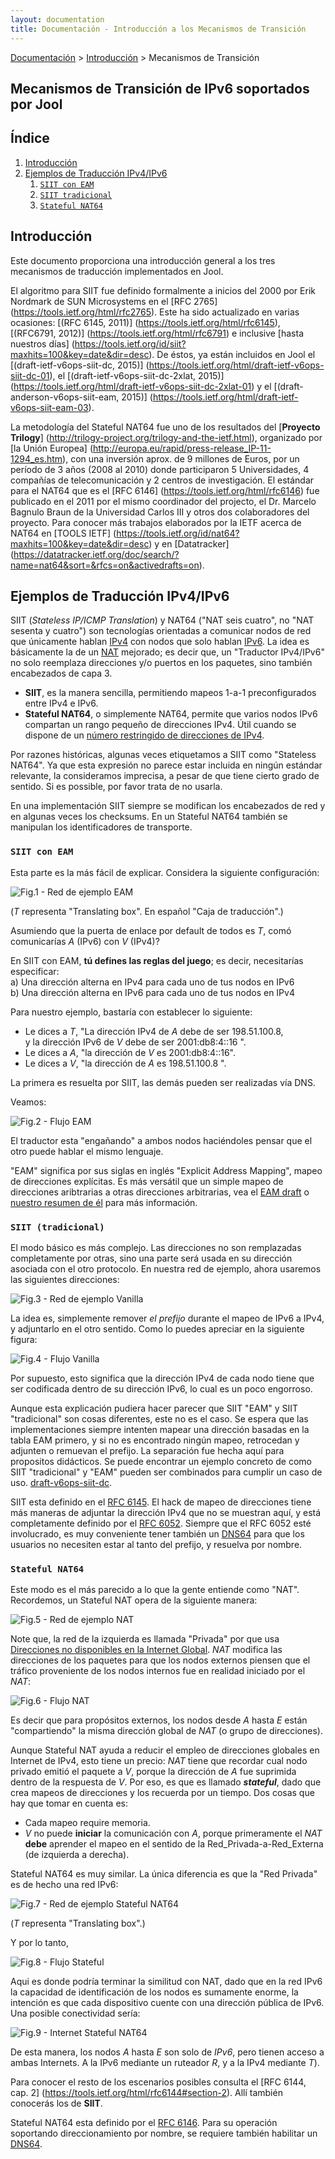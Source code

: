 ```yaml
---
layout: documentation
title: Documentación - Introducción a los Mecanismos de Transición
---
```


[Documentación](esp-doc-index.html) > [Introducción](esp-doc-index.html#introduccion) > Mecanismos de Transición

## Mecanismos de Transición de IPv6 soportados por Jool

## Índice

1. [Introducción](#introduccion)
2. [Ejemplos de Traducción IPv4/IPv6](#traduccion-ipv4ipv6)
	1. [`SIIT con EAM`](#siit-con-eam)
    2. [`SIIT tradicional`](#siit-tradicional)
    3. [`Stateful NAT64`](#stateful-nat64)
    
## Introducción
 Este documento proporciona una introducción general a los tres mecanismos de traducción implementados en Jool.
 
El algoritmo para SIIT fue definido formalmente a inicios del 2000 por Erik Nordmark de SUN Microsystems en el [RFC 2765] (https://tools.ietf.org/html/rfc2765). Este ha sido actualizado en varias ocasiones: [(RFC 6145, 2011)] (https://tools.ietf.org/html/rfc6145), [(RFC6791, 2012)] (https://tools.ietf.org/html/rfc6791) e inclusive [hasta nuestros días] (https://tools.ietf.org/id/siit?maxhits=100&key=date&dir=desc). De éstos, ya están incluidos en Jool el [(draft-ietf-v6ops-siit-dc, 2015)] (https://tools.ietf.org/html/draft-ietf-v6ops-siit-dc-01), el [(draft-ietf-v6ops-siit-dc-2xlat, 2015)] (https://tools.ietf.org/html/draft-ietf-v6ops-siit-dc-2xlat-01) y el [(draft-anderson-v6ops-siit-eam, 2015)] (https://tools.ietf.org/html/draft-ietf-v6ops-siit-eam-03).

La metodología del Stateful NAT64 fue uno de los resultados del [**Proyecto Trilogy**] (http://trilogy-project.org/trilogy-and-the-ietf.html), organizado por [la Unión Europea] (http://europa.eu/rapid/press-release_IP-11-1294_es.htm), con una inversión aprox. de 9 millones de Euros, por un período de 3 años (2008 al 2010) donde participaron 5 Universidades, 4 compañías de telecomunicación y 2 centros de investigación. El estándar para el NAT64 que es el [RFC 6146] (https://tools.ietf.org/html/rfc6146) fue publicado en el 2011 por el mismo coordinador del projecto, el Dr. Marcelo Bagnulo Braun de la Universidad Carlos III y otros dos colaboradores del proyecto. Para conocer más trabajos elaborados por la IETF acerca de NAT64 en [TOOLS IETF] (https://tools.ietf.org/id/nat64?maxhits=100&key=date&dir=desc) y en [Datatracker] (https://datatracker.ietf.org/doc/search/?name=nat64&sort=&rfcs=on&activedrafts=on).

## Ejemplos de Traducción IPv4/IPv6
 
 SIIT (_Stateless IP/ICMP Translation_) y NAT64 ("NAT seis cuatro", no "NAT sesenta y cuatro") son tecnologías orientadas a comunicar nodos de red que únicamente hablan [IPv4](http://es.wikipedia.org/wiki/IPv4) con nodos que solo hablan [IPv6](http://es.wikipedia.org/wiki/IPv6).
 La idea es básicamente la de un [NAT](http://es.wikipedia.org/wiki/Traducci%C3%B3n_de_direcciones_de_red) mejorado; es decir que, un "Traductor IPv4/IPv6" no solo reemplaza direcciones y/o puertos en los paquetes, sino también encabezados de capa 3.
 
 - **SIIT**, es la manera sencilla, permitiendo mapeos 1-a-1 preconfigurados entre IPv4 e IPv6.
 - **Stateful NAT64**, o simplemente NAT64,  permite que varios nodos IPv6 compartan un rango pequeño de direcciones IPv4. Útil cuando se dispone de un [número restringido de direcciones de IPv4](http://es.wikipedia.org/wiki/Agotamiento_de_las_direcciones_IPv4).
 
Por razones históricas, algunas veces etiquetamos a SIIT como "Stateless NAT64". Ya que esta expresión no parece estar incluida en ningún estándar relevante, la consideramos imprecisa, a pesar de que tiene cierto grado de sentido. Si es possible, por favor trata de no usarla.
 
En una implementación SIIT siempre se modifican los encabezados de red y en algunas veces los checksums. En un Stateful NAT64 también se manipulan los identificadores de transporte.

### `SIIT con EAM`


Esta parte es la más fácil de explicar. Considera la siguiente configuración:

![Fig.1 - Red de ejemplo EAM](images/network/eam.svg)

(_T_ representa "Translating box". En español "Caja de traducción".)

Asumiendo que la puerta de enlace por default de todos es _T_, comó comunicarías _A_ (IPv6) con _V_ (IPv4)?

En SIIT con EAM, **tú defines las reglas del juego**; es decir, necesitarías especificar:<br />
a) Una dirección alterna en IPv4 para cada uno de tus nodos en IPv6<br />
b) Una dirección alterna en IPv6 para cada uno de tus nodos en IPv4

Para nuestro ejemplo, bastaría con establecer lo siguiente:

- Le dices a _T_, "La dirección IPv4 de _A_ debe de ser 198.51.100.8, <br />
  y la dirección IPv6 de _V_ debe de ser 2001:db8:4::16 ".
- Le dices a _A_, "la dirección de _V_ es 2001:db8:4::16".
- Le dices a _V_, "la dirección de _A_ es 198.51.100.8 ".

La primera es resuelta por SIIT, las demás pueden ser realizadas vía DNS.

Veamos:

![Fig.2 - Flujo EAM](images/flow/eam.svg)

El traductor esta "engañando" a ambos nodos haciéndoles pensar que el otro puede hablar el mismo lenguaje.

"EAM" significa por sus siglas en inglés "Explicit Address Mapping", mapeo de direcciones explícitas. Es más versátil que un simple mapeo de direcciones aribtrarias a otras direcciones arbitrarias, vea el [EAM draft](https://tools.ietf.org/html/draft-anderson-v6ops-siit-eam-03) o [nuestro resumen de él](esp-misc-eamt.html) para más información.

### `SIIT (tradicional)`


El modo básico es más complejo. Las direcciones no son remplazadas completamente por otras, sino una parte será usada en su dirección asociada con el otro protocolo. En nuestra red de ejemplo, ahora usaremos las siguientes direcciones:

![Fig.3 - Red de ejemplo Vanilla](images/network/vanilla.svg)

La idea es, simplemente remover _el prefijo_ durante el mapeo de IPv6 a IPv4, y adjuntarlo en el otro sentido. Como lo puedes apreciar en la siguiente figura:

![Fig.4 - Flujo Vanilla](images/flow/vanilla.svg)

Por supuesto, esto significa que la dirección IPv4 de cada nodo tiene que ser codificada dentro de su dirección IPv6, lo cual es un poco engorroso.

Aunque esta explicación pudiera hacer parecer que  SIIT "EAM" y SIIT "tradicional" son cosas diferentes, este no es el caso. Se espera que las implementaciones siempre intenten mapear una dirección basadas en la tabla EAM primero, y si no es encontrado ningún mapeo, retrocedan y adjunten o remuevan el prefijo. La separación fue hecha aquí para propositos didácticos. Se puede encontrar un ejemplo concreto de como SIIT "tradicional" y "EAM" pueden ser combinados para cumplir un caso de uso. [draft-v6ops-siit-dc](http://tools.ietf.org/html/draft-ietf-v6ops-siit-dc-00).

SIIT esta definido en el [RFC 6145](http://tools.ietf.org/html/rfc6145). El hack de mapeo de direcciones tiene más maneras de adjuntar la dirección IPv4 que no se muestran aquí, y está completamente definido por el [RFC 6052](http://tools.ietf.org/html/rfc6052). Siempre que el RFC 6052 esté involucrado, es muy conveniente tener también un [DNS64](esp-op-dns64.html) para que los usuarios no necesiten estar al tanto del prefijo, y resuelva por nombre.

### `Stateful NAT64`

Este modo es el más parecido a lo que la gente entiende como "NAT". Recordemos, un Stateful NAT opera de la siguiente manera:

![Fig.5 - Red de ejemplo NAT](images/network/nat.svg)

Note que, la red de la izquierda es llamada "Privada" por que usa [Direcciones no disponibles en la Internet Global](http://es.wikipedia.org/wiki/Red_privada).  _NAT_ modifica las direcciones de los paquetes para que los nodos externos piensen que el tráfico proveniente de los nodos internos fue en realidad iniciado por el _NAT_:

![Fig.6 - Flujo NAT](images/flow/nat.svg)

Es decir que para propósitos externos, los nodos desde _A_ hasta _E_ están "compartiendo" la misma dirección global de _NAT_ (o grupo de direcciones).

Aunque Stateful NAT ayuda a reducir el empleo de direcciones globales en Internet de IPv4, esto tiene un precio: _NAT_ tiene que recordar cual nodo privado emitió el paquete a _V_, porque la dirección de _A_ fue suprimida dentro de la respuesta de _V_. Por eso, es que es  llamado ***stateful***, dado que crea mapeos de direcciones y los recuerda por un tiempo. Dos cosas que hay que tomar en cuenta es:

- Cada mapeo require memoria.
- _V_ no puede **iniciar** la comunicación con _A_, porque primeramente el _NAT_ **debe** aprender el mapeo en el sentido de la Red_Privada-a-Red_Externa (de izquierda a derecha).

Stateful NAT64 es muy similar. La única diferencia es que la "Red Privada" es de hecho una red IPv6:

![Fig.7 - Red de ejemplo Stateful NAT64](images/network/stateful.svg)

(_T_ representa "Translating box".)

Y por lo tanto,

![Fig.8 - Flujo Stateful](images/flow/stateful.svg)

Aqui es donde podría terminar la similitud con NAT, dado que en la red IPv6 la capacidad de identificación de los nodos es sumamente enorme, la intención es que cada dispositivo cuente con una dirección pública de IPv6. Una posible conectividad sería:

![Fig.9 - Internet Stateful NAT64](images/network/full.svg)

De esta manera, los nodos _A_ hasta _E_ son solo de _IPv6_, pero tienen acceso a ambas Internets. A la IPv6 mediante un ruteador _R_, y a la IPv4 mediante _T_).

Para conocer el resto de los escenarios posibles consulta el [RFC 6144, cap. 2] (https://tools.ietf.org/html/rfc6144#section-2). Allí también conocerás los de **SIIT**.

Stateful NAT64 esta definido por el [RFC 6146](http://tools.ietf.org/html/rfc6146). Para su operación soportando direccionamiento por nombre, se requiere también habilitar un [DNS64](esp-op-dns64.html).


